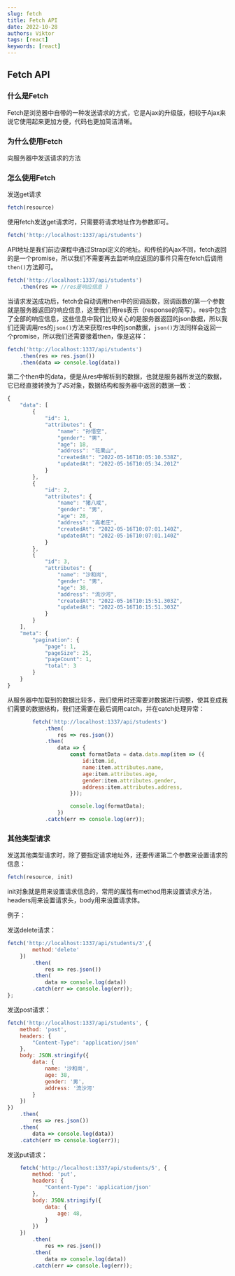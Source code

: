 ```yaml
---
slug: fetch
title: Fetch API
date: 2022-10-28
authors: Viktor
tags: [react]
keywords: [react]
---
```

<!-- truncate -->
## Fetch API

### 什么是Fetch

Fetch是浏览器中自带的一种发送请求的方式，它是Ajax的升级版，相较于Ajax来说它使用起来更加方便，代码也更加简洁清晰。

### 为什么使用Fetch

向服务器中发送请求的方法

### 怎么使用Fetch

发送get请求

```jsx
fetch(resource)
```

使用fetch发送get请求时，只需要将请求地址作为参数即可。

```jsx
fetch('http://localhost:1337/api/students')
```

API地址是我们前边课程中通过Strapi定义的地址。和传统的Ajax不同，fetch返回的是一个promise，所以我们不需要再去监听响应返回的事件只需在fetch后调用`then()`方法即可。

```jsx
fetch('http://localhost:1337/api/students')
    .then(res => //res是响应信息 )
```

当请求发送成功后，fetch会自动调用then中的回调函数，回调函数的第一个参数就是服务器返回的响应信息，这里我们用res表示（response的简写）。res中包含了全部的响应信息，这些信息中我们比较关心的是服务器返回的json数据，所以我们还需调用res的`json()`方法来获取res中的json数据，`json()`方法同样会返回一个promise，所以我们还需要接着then，像是这样：

```jsx
fetch('http://localhost:1337/api/students')
    .then(res => res.json())
    .then(data => console.log(data))
```

第二个then中的data，便是从res中解析到的数据，也就是服务器所发送的数据，它已经直接转换为了JS对象，数据结构和服务器中返回的数据一致：

```jsx
{
    "data": [
        {
            "id": 1,
            "attributes": {
                "name": "孙悟空",
                "gender": "男",
                "age": 18,
                "address": "花果山",
                "createdAt": "2022-05-16T10:05:10.538Z",
                "updatedAt": "2022-05-16T10:05:34.201Z"
            }
        },
        {
            "id": 2,
            "attributes": {
                "name": "猪八戒",
                "gender": "男",
                "age": 28,
                "address": "高老庄",
                "createdAt": "2022-05-16T10:07:01.140Z",
                "updatedAt": "2022-05-16T10:07:01.140Z"
            }
        },
        {
            "id": 3,
            "attributes": {
                "name": "沙和尚",
                "gender": "男",
                "age": 38,
                "address": "流沙河",
                "createdAt": "2022-05-16T10:15:51.303Z",
                "updatedAt": "2022-05-16T10:15:51.303Z"
            }
        }
    ],
    "meta": {
        "pagination": {
            "page": 1,
            "pageSize": 25,
            "pageCount": 1,
            "total": 3
        }
    }
}
```

从服务器中加载到的数据比较多，我们使用时还需要对数据进行调整，使其变成我们需要的数据结构，我们还需要在最后调用catch，并在catch处理异常：

```jsx
        fetch('http://localhost:1337/api/students')
            .then(
                res => res.json())
            .then(
                data => {
                    const formatData = data.data.map(item => ({
                        id:item.id,
                        name:item.attributes.name,
                        age:item.attributes.age,
                        gender:item.attributes.gender,
                        address:item.attributes.address,
                    }));

                    console.log(formatData);
                })
            .catch(err => console.log(err));
```

### 其他类型请求

发送其他类型请求时，除了要指定请求地址外，还要传递第二个参数来设置请求的信息：

```jsx
fetch(resource, init)
```

init对象就是用来设置请求信息的，常用的属性有method用来设置请求方法，headers用来设置请求头，body用来设置请求体。

例子：

发送delete请求：

```jsx
fetch('http://localhost:1337/api/students/3',{
        method:'delete'
    })
        .then(
            res => res.json())
        .then(
            data => console.log(data))
        .catch(err => console.log(err));
};
```

发送post请求：

```jsx
fetch('http://localhost:1337/api/students', {
    method: 'post',
    headers: {
        "Content-Type": 'application/json'
    },
    body: JSON.stringify({
        data: {
            name: '沙和尚',
            age: 38,
            gender: '男',
            address: '流沙河'
        }
    })
})
    .then(
        res => res.json())
    .then(
        data => console.log(data))
    .catch(err => console.log(err));
```

发送put请求：

```jsx
    fetch('http://localhost:1337/api/students/5', {
        method: 'put',
        headers: {
            "Content-Type": 'application/json'
        },
        body: JSON.stringify({
            data: {
                age: 48,
            }
        })
    })
        .then(
            res => res.json())
        .then(
            data => console.log(data))
        .catch(err => console.log(err));
```
